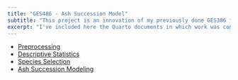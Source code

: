 ```yaml
---
title: "GES486 - Ash Succession Model"
subtitle: "This project is an innovation of my previously done GES386 final project. Key improvements include smoother workflow through RStudio, cartographical production in QGIS, and analysis of clustering in GeoDA"
excerpt: "I've included here the Quarto documents in which work was completed."
--- 
```


- [Preprocessing](/files/Preprocessing.qmd)
- [Descriptive Statistics](/files/Descriptive.Statistics.qmd)
- [Species Selection](/files/Species.Selection.qmd)
- [Ash Succession Modeling](/files/Ash.Succession.qmd)
